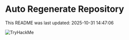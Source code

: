 # Auto Regenerate Repository

This README was last updated: 2025-10-31 14:47:06

 ![TryHackMe](https://tryhackme.com/badge/533634)